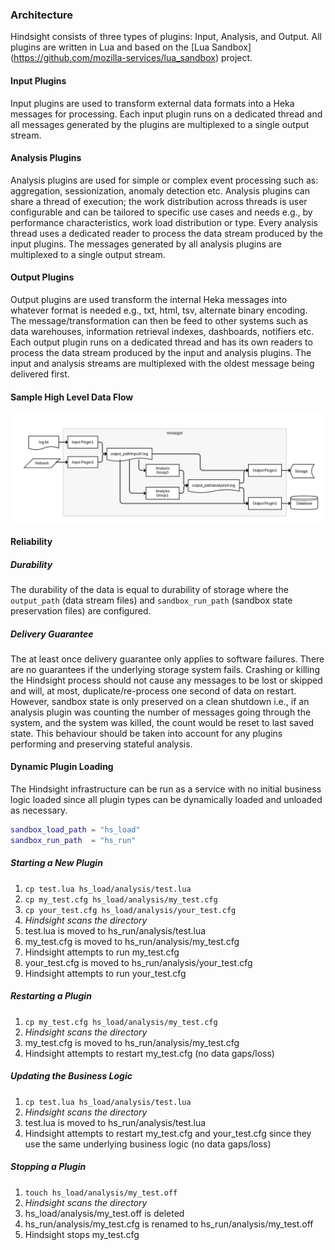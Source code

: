 ### Architecture

Hindsight consists of three types of plugins: Input, Analysis, and Output. All plugins are written in Lua and based on
the [Lua Sandbox] (https://github.com/mozilla-services/lua_sandbox) project.

#### Input Plugins

Input plugins are used to transform external data formats into a Heka messages for processing.  Each input plugin runs
on a dedicated thread and all messages generated by the plugins are multiplexed to a single output stream.

#### Analysis Plugins

Analysis plugins are used for simple or complex event processing such as: aggregation, sessionization, anomaly
detection etc.  Analysis plugins can share a thread of execution; the work distribution across threads is user
configurable and can be tailored to specific use cases and needs e.g., by performance characteristics, work load
distribution or type. Every analysis thread uses a dedicated reader to process the data stream produced by the input
plugins. The messages generated by all analysis plugins are multiplexed to a single output stream.

#### Output Plugins

Output plugins are used transform the internal Heka messages into whatever format is needed e.g., txt, html, tsv, alternate
binary encoding. The message/transformation can then be feed to other systems such as data warehouses, information retrieval
indexes, dashboards, notifiers etc. Each output plugin runs on a dedicated thread and has its own readers to process the data
stream produced by the input and analysis plugins. The input and analysis streams are multiplexed with the oldest message
being delivered first.

#### Sample High Level Data Flow

![Sample High Level Data Flow](hindsight_data_flow.png)

#### Reliability

##### Durability

The durability of the data is equal to durability of storage where the `output_path` (data stream files) and
`sandbox_run_path` (sandbox state preservation files) are configured.

##### Delivery Guarantee

The at least once delivery guarantee only applies to software failures. There are no guarantees if the underlying
storage system fails. Crashing or killing the Hindsight process should not cause any messages to be lost or skipped
and will, at most, duplicate/re-process one second of data on restart. However, sandbox state is only preserved on
a clean shutdown i.e., if an analysis plugin was counting the number of messages going through the system, and the
system was killed, the count would be reset to last saved state. This behaviour should be taken into account
for any plugins performing and preserving stateful analysis.

#### Dynamic Plugin Loading

The Hindsight infrastructure can be run as a service with no initial business logic loaded since all plugin types can
be dynamically loaded and unloaded as necessary.

```lua
sandbox_load_path = "hs_load"
sandbox_run_path  = "hs_run"
```

##### Starting a New Plugin

1. `cp test.lua hs_load/analysis/test.lua`
1. `cp my_test.cfg hs_load/analysis/my_test.cfg`
1. `cp your_test.cfg hs_load/analysis/your_test.cfg`
1. *Hindsight scans the directory*
1. test.lua is moved to hs_run/analysis/test.lua
1. my_test.cfg is moved to hs_run/analysis/my_test.cfg
1. Hindsight attempts to run my_test.cfg
1. your_test.cfg is moved to hs_run/analysis/your_test.cfg
1. Hindsight attempts to run your_test.cfg

##### Restarting a Plugin

1. `cp my_test.cfg hs_load/analysis/my_test.cfg`
1. *Hindsight scans the directory*
1. my_test.cfg is moved to hs_run/analysis/my_test.cfg
1. Hindsight attempts to restart my_test.cfg (no data gaps/loss)

##### Updating the Business Logic

1. `cp test.lua hs_load/analysis/test.lua`
1. *Hindsight scans the directory*
1. test.lua is moved to hs_run/analysis/test.lua
1. Hindsight attempts to restart my_test.cfg and your_test.cfg since they use the same underlying business logic (no
data gaps/loss)

##### Stopping a Plugin

1. `touch hs_load/analysis/my_test.off`
1. *Hindsight scans the directory*
1. hs_load/analysis/my_test.off is deleted
1. hs_run/analysis/my_test.cfg is renamed to hs_run/analysis/my_test.off
1. Hindsight stops my_test.cfg
